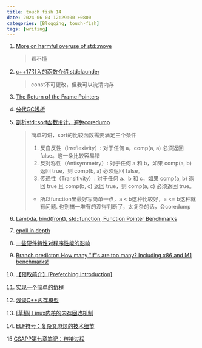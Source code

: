 ```yaml
---
title: touch fish 14
date: 2024-06-04 12:29:00 +0800
categories: [Blogging, touch-fish]
tags: [writing]
---
```


1. [More on harmful overuse of std::move](https://devblogs.microsoft.com/oldnewthing/20240603-00/?p=109842&ocid=oldnewthing_eml_tnp_autoid252_title)
    > 看不懂
2. [c++17引入的函数介绍 std::launder](https://wanghenshui.github.io/2019/04/27/launder)
    > const不可更改，但我可以洗清内存

3. [The Return of the Frame Pointers](https://www.brendangregg.com/blog/2024-03-17/the-return-of-the-frame-pointers.html)

4. [分代GC浅析](http://manistein.club/post/program/garbage-collection/%E5%88%86%E4%BB%A3gc%E6%B5%85%E6%9E%90/)

5. [剖析std::sort函数设计，避免coredump](https://zhuanlan.zhihu.com/p/364361964)
    > 简单的讲，sort的比较函数需要满足三个条件
    > 1. 反自反性（Irreflexivity）: 对于任何 a，comp(a, a) 必须返回 false。这一条比较容易错
    > 2. 反对称性（Antisymmetry）: 对于任何 a 和 b，如果 comp(a, b) 返回 true，则 comp(b, a) 必须返回 false。
    > 3. 传递性（Transitivity）: 对于任何 a、b 和 c，如果 comp(a, b) 返回 true 且 comp(b, c) 返回 true，则 comp(a, c) 必须返回 true。
    > + 所以function里最好写简单一点，a < b这种比较好，a <= b这种就有问题. 也别搞一堆有的没得判断了，太复杂的话，会coredump

6. [Lambda, bind(front), std::function, Function Pointer Benchmarks](https://mp.weixin.qq.com/s?__biz=MzUxOTQ4NjIzNw==&mid=2247488497&idx=1&sn=6e231478985ad4d36371ce77d15cea1f&chksm=f9f9bd83ce8e349565dedc5d5a9e2a379ad8696d0e39af7e922488d656351bf77f220adc4732&mpshare=1&scene=1&srcid=06122DZuMqTSJfAAImkcYhkD&sharer_shareinfo=f881c2a462b8505ec6bf5f63bfa2c4ea&sharer_shareinfo_first=f881c2a462b8505ec6bf5f63bfa2c4ea&version=4.1.16.99385&platform=mac&nwr_flag=1#wechat_redirect)

7. [epoll in depth](https://www.bluepuni.com/archives/epoll-in-depth/)

8. [一些硬件特性对程序性能的影响](https://www.bluepuni.com/archives/hardward-effects/)

9. [Branch predictor: How many "if"s are too many? Including x86 and M1 benchmarks!](https://blog.cloudflare.com/branch-predictor)

10. [【预取简介】[Prefetching Introduction]](https://zhuanlan.zhihu.com/p/491673969)

11. [实现一个简单的协程](https://www.bluepuni.com/archives/implements-coroutine/)

12. [浅谈C++内存模型](https://www.bluepuni.com/archives/cpp-memory-model/)

13. [[草稿] Linux内核的内存回收机制](https://www.bluepuni.com/archives/linux-memory-reclaim/)

14. [ELF符号：复杂又麻烦的技术细节](https://www.bluepuni.com/archives/elf-symbols/)

15 [CSAPP第七章笔记：链接过程](https://www.bluepuni.com/archives/csapp-chapter7/)

